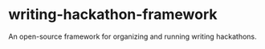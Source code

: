 # writing-hackathon-framework
An open-source framework for organizing and running writing hackathons.
